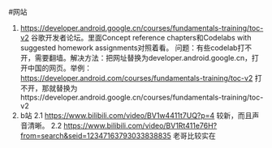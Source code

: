 #网站
1. https://developer.android.google.cn/courses/fundamentals-training/toc-v2
谷歌开发者论坛。里面Concept reference chapters和Codelabs with suggested homework assignments对照着看。
问题：有些codelab打不开，需要翻墙。解决方法：把网址替换为developer.android.google.cn，打开中国的网页。举例：https://developer.android.com/courses/fundamentals-training/toc-v2 打不开，那就替换为https://developer.android.google.cn/courses/fundamentals-training/toc-v2
2. b站
2.1 https://www.bilibili.com/video/BV1w4411t7UQ?p=4 较新，而且声音清晰。
2.2 https://www.bilibili.com/video/BV1Rt411e76H?from=search&seid=12347163793033838835 老哥比较实在